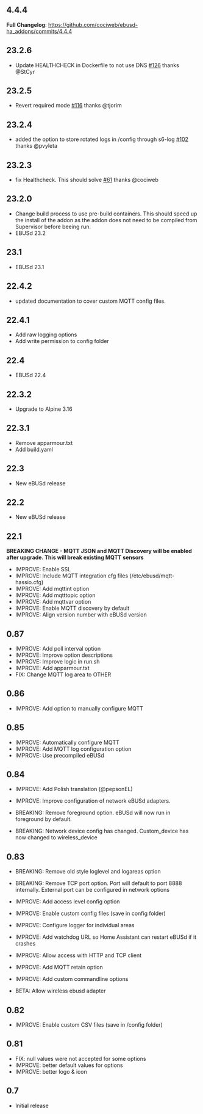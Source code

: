 <!-- https://developers.home-assistant.io/docs/add-ons/presentation#keeping-a-changelog -->

<!-- append new version here -->
## 4.4.4
**Full Changelog**: https://github.com/cociweb/ebusd-ha_addons/commits/4.4.4

## 23.2.6

- Update HEALTHCHECK in Dockerfile to not use DNS [#126](https://github.com/LukasGrebe/ha-addons/issues/126) thanks @StCyr

## 23.2.5

- Revert required mode [#116](https://github.com/LukasGrebe/ha-addons/issues/116) thanks @tjorim

## 23.2.4

- added the option to store rotated logs in /config through s6-log [#102](https://github.com/LukasGrebe/ha-addons/issues/102) thanks @pvyleta

## 23.2.3

- fix Healthcheck. This should solve [#61](https://github.com/LukasGrebe/ha-addons/issues/61) thanks @cociweb

## 23.2.0

- Change build process to use pre-build containers. This should speed up the install of the addon as the addon does not need to be compiled from Supervisor before beeing run.
- EBUSd 23.2

## 23.1

- EBUSd 23.1

## 22.4.2

- updated documentation to cover custom MQTT config files.

## 22.4.1

- Add raw logging options
- Add write permission to config folder

## 22.4

- EBUSd 22.4

## 22.3.2

- Upgrade to Alpine 3.16

## 22.3.1

- Remove apparmour.txt
- Add build.yaml

## 22.3

- New eBUSd release

## 22.2

- New eBUSd release

## 22.1

**BREAKING CHANGE - MQTT JSON and MQTT Discovery will be enabled after upgrade.  This will break existing MQTT sensors**

- IMPROVE: Enable SSL
- IMPROVE: Include MQTT integration cfg files (/etc/ebusd/mqtt-hassio.cfg)
- IMPROVE: Add mqttint option
- IMPROVE: Add mqtttopic option
- IMPROVE: Add mqttvar option
- IMPROVE: Enable MQTT discovery by default
- IMPROVE: Align version number with eBUSd version

## 0.87

- IMPROVE: Add poll interval option
- IMPROVE: Improve option descriptions
- IMPROVE: Improve logic in run.sh
- IMPROVE: Add apparmour.txt
- FIX: Change MQTT log area to OTHER

## 0.86

- IMPROVE: Add option to manually configure MQTT

## 0.85

- IMPROVE: Automatically configure MQTT
- IMPROVE: Add MQTT log configuration option
- IMPROVE: Use precompiled eBUSd

## 0.84

- IMPROVE: Add Polish translation (@pepsonEL)
- IMPROVE: Improve configuration of network eBUSd adapters.

- BREAKING: Remove foreground option.  eBUSd will now run in foreground by default.
- BREAKING: Network device config has changed.  Custom_device has now changed to wireless_device


## 0.83

- BREAKING: Remove old style loglevel and logareas option
- BREAKING: Remove TCP port option.  Port will default to port 8888 internally.  External port can be configured in network options

- IMPROVE: Add access level config option
- IMPROVE: Enable custom config files (save in config folder)
- IMPROVE: Configure logger for individual areas
- IMPROVE: Add watchdog URL so Home Assistant can restart eBUSd if it crashes
- IMPROVE: Allow  access with HTTP and TCP client
- IMPROVE: Add MQTT retain option
- IMPROVE: Add custom commandline options

- BETA: Allow wireless ebusd adapter

## 0.82

- IMPROVE: Enable custom CSV files (save in /config folder)

## 0.81

- FIX: null values were not accepted for some options
- IMPROVE: better default values for options
- IMPROVE: better logo & icon

## 0.7

- Initial release

